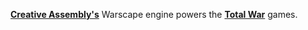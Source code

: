 [**Creative Assembly's**](https://www.creative-assembly.com/) Warscape engine powers the [**Total War**](https://www.totalwar.com/game) games.
